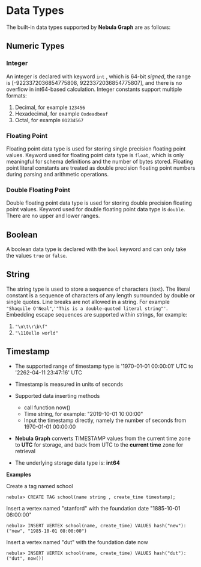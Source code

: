 # Data Types

The built-in data types supported by **Nebula Graph** are as follows:

## Numeric Types

### Integer

An integer is declared with keyword `int` , which is 64-bit *signed*, the range is [-9223372036854775808, 9223372036854775807], and there is no overflow in int64-based calculation. Integer constants support multiple formats:

1. Decimal, for example `123456`
1. Hexadecimal, for example `0xdeadbeaf`
1. Octal, for example `01234567`

### Floating Point

Floating point data type is used for storing single precision floating point values. Keyword used for floating point data type is `float`, which is only meaningful for schema definitions and the number of bytes stored. Floating point literal constants are treated as double precision floating point numbers during parsing and arithmetic operations.

### Double Floating Point

Double floating point data type is used for storing double precision floating point values. Keyword used for double floating point data type is `double`. There are no upper and lower ranges.

## Boolean

A boolean data type is declared with the `bool` keyword and can only take the values `true` or `false`.

## String

The string type is used to store a sequence of characters (text). The literal constant is a sequence of characters of any length surrounded by double or single quotes. Line breaks are not allowed in a string. For example `"Shaquile O'Neal"`,`'"This is a double-quoted literal string"'`. Embedding escape sequences are supported within strings, for example:

  1. `"\n\t\r\b\f"`
  1. `"\110ello world"`

## Timestamp

- The supported range of timestamp type is '1970-01-01 00:00:01' UTC to '2262-04-11 23:47:16' UTC
- Timestamp is measured in units of seconds
- Supported data inserting methods
  - call function now()
  - Time string, for example: "2019-10-01 10:00:00"
  - Input the timestamp directly, namely the number of seconds from 1970-01-01 00:00:00
- **Nebula Graph** converts TIMESTAMP values from the current time zone to **UTC** for storage, and back from UTC to the **current time** zone for retrieval

- The underlying storage data type is: **int64**

**Examples**

Create a tag named school

```ngql
nebula> CREATE TAG school(name string , create_time timestamp);
```

Insert a vertex named "stanford" with the foundation date "1885-10-01 08:00:00"

```ngql
nebula> INSERT VERTEX school(name, create_time) VALUES hash("new"):("new", "1985-10-01 08:00:00")
```

Insert a vertex named "dut" with the foundation date now

```ngql
nebula> INSERT VERTEX school(name, create_time) VALUES hash("dut"):("dut", now())
```
